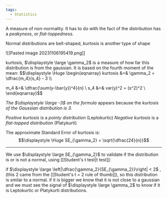 ```yaml
---
tags:
  - Statistics
---
```

A measure of non-normality. It has to do with the fact of the distribution has a *peakyness*, or *flat-toppedness*.

Normal distributions are bell-shaped, *kurtosis* is another type of shape

![[Pasted image 20231106195419.png]]

kurtosis, $\displaystyle \large \gamma_2$ is a measure of how far this distribution is from the gaussian. It is based on the fourth moment of the mean:
$$\displaystyle \Huge \begin{eqnarray} 
kurtosis &=& \gamma_2 = \dfrac{m_4}{s_4} - 3 \\\\

m_4 &=& \dfrac{\sum(y-\bar{y})^4}{n} \\
s_4 &=& var(y)^2 = (s^2)^2 \\
\end{eqnarray}$$

*The $\displaystyle \large -3$ on the formula* appears because the *kurtosis of the Gaussian distribution is 3.*

*Positive kurtosis* is a *pointy distribution* (Leptokurtic)
*Negative kurtosis* is a *flat-topped distribution* (Platykurti)

The approximate Standard Error of kurtosis is:
$$\displaystyle \Huge SE_{\gamma_2} = \sqrt{\dfrac{24}{n}}$$

---

We use $\displaystyle \large SE_{\gamma_2}$ to validate if the distribution is or is not a normal, using [[Student's t test|t test]]:

if $\displaystyle \large \left|\dfrac{\gamma_2}{SE_{\gamma_2}}\right| < 2$ ,(this 2 came from the [[Student's t = 2 rule of thumb]]), so this distribution is smilar to a normal. if it is bigger we know that it is not close to a gaussian and we must see the signal of $\displaystyle \large \gamma_2$ to know if it is Leptokurtic or Platykurti distributions.